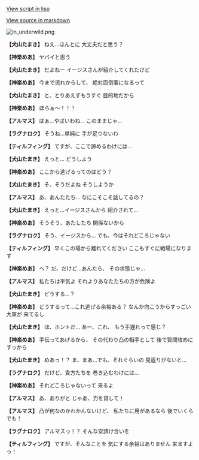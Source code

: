 [View script in lisp](../scripts/202203041.txt)

[View source in markdown](202203041.md)

![in_underwild.png](../images/backgrounds/in_underwild.png)

**【犬山たまき】**
ねえ…ほんとに
大丈夫だと思う？

**【神楽めあ】**
ヤバイと思う

**【犬山たまき】**
だよねー
イージスさんが紹介してくれたけど

**【神楽めあ】**
今まで流れからして、
絶対面倒事になるって

**【犬山たまき】**
と、とりあえずもうすぐ
目的地だから

**【神楽めあ】**
ほらぁ～！！！

**【アルマス】**
はぁ…やばいわね…
このままじゃ…

**【ラグナロク】**
そうね…単純に
手が足りないわ

**【ティルフィング】**
ですが、ここで諦めるわけには…

**【犬山たまき】**
えっと…
どうしよう

**【神楽めあ】**
ここから逃げるってのはどう？

**【犬山たまき】**
そ、そうだよね
そうしようか

**【アルマス】**
あ、あんたたち…
なにこそこそ話してるの？

**【犬山たまき】**
えっと…イージスさんから
紹介されて…

**【神楽めあ】**
そうそう、あたしたち
関係ないから

**【ラグナロク】**
そう、イージスから…
でも、今はそれどころじゃない

**【ティルフィング】**
早くこの場から離れてください
ここもすぐに戦場になります

**【神楽めあ】**
へ？
だ、だけど…あんたら、
その状態じゃ…

**【アルマス】**
私たちは平気よ
それよりあなたたちの方が危険よ

**【犬山たまき】**
どうする…？

**【神楽めあ】**
どうするって…これ逃げる余裕ある？
なんか向こうからすっごい大軍が
来てるし

**【犬山たまき】**
ほ、ホントだ…
あー、これ、
もう手遅れって感じ？

**【神楽めあ】**
手伝ってあげるから、
その代わり凸の相手として
後で質問攻めにすっから

**【犬山たまき】**
めあっ！？
ま、まあ…でも、それぐらいの
見返りがないと…

**【ラグナロク】**
だけど、貴方たちを
巻き込むわけには…

**【神楽めあ】**
それどころじゃないって
来るよ

**【アルマス】**
あ、ありがと
じゃあ、力を貸して！

**【アルマス】**
凸が何なのかわかんないけど、
私たちに用があるなら
後でいくらでも！

**【ラグナロク】**
アルマスっ！？
そんな安請け合いを

**【ティルフィング】**
ですが、そんなことを
気にする余裕はありません
来ますよっ！
